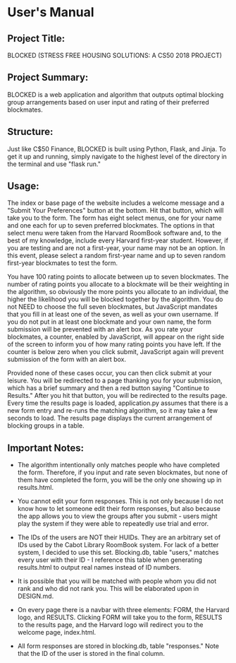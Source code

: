 # User's Manual

## Project Title:

BLOCKED (STRESS FREE HOUSING SOLUTIONS: A CS50 2018 PROJECT)

## Project Summary:

BLOCKED is a web application and algorithm that outputs optimal blocking group arrangements based on user input and rating of their
preferred blockmates.

## Structure:

Just like C$50 Finance, BLOCKED is built using Python, Flask, and Jinja. To get it up and running, simply navigate to the highest level
of the directory in the terminal and use "flask run."

## Usage:
The index or base page of the website includes a welcome message and a "Submit Your Preferences" button at the bottom. Hit that button,
which will take you to the form. The form has eight select menus, one for your name and one each for up to seven preferred blockmates.
The options in that select menu were taken from the Harvard RoomBook software and, to the best of my knowledge, include every Harvard
first-year student. However, if you are testing and are not a first-year, your name may not be an option. In this event, please select
a random first-year name and up to seven random first-year blockmates to test the form.

You have 100 rating points to allocate between up to seven blockmates. The number of rating points you allocate to a blockmate will be
their weighting in the algorithm, so obviously the more points you allocate to an individual, the higher the likelihood you will be
blocked together by the algorithm. You do not NEED to choose the full seven blockmates, but JavaScript mandates that you fill in
at least one of the seven, as well as your own username. If you do not put in at least one blockmate and your own name, the
form submission will be prevented with an alert box. As you rate your blockmates, a counter, enabled by JavaScript, will appear
on the right side of the screen to inform you of how many rating points you have left. If the counter is below zero when you click submit,
JavaScript again will prevent submission of the form with an alert box.

Provided none of these cases occur, you can then click submit at your leisure. You will be redirected to a page thanking you for
your submission, which has a brief summary and then a red button saying "Continue to Results." After you hit that button,
you will be redirected to the results page. Every time the results page is loaded, application.py assumes that there is a new form entry
and re-runs the matching algorithm, so it may take a few seconds to load. The results page displays the current arrangement of blocking
groups in a table.

## Important Notes:
- The algorithm intentionally only matches people who have completed the form. Therefore, if you input and rate seven blockmates, but
none of them have completed the form, you will be the only one showing up in results.html.

- You cannot edit your form responses. This is not only because I do not know how to let someone edit their form responses, but also
because the app allows you to view the groups after you submit - users might play the system if they were able to repeatedly use trial
and error.

- The IDs of the users are NOT their HUIDs. They are an arbitrary set of IDs used by the Cabot Library RoomBook system. For lack of
a better system, I decided to use this set. Blocking.db, table "users," matches every user with their ID - I reference this table
when generating results.html to output real names instead of ID numbers.

- It is possible that you will be matched with people whom you did not rank and who did not rank you. This will be elaborated upon in
DESIGN.md.

- On every page there is a navbar with three elements: FORM, the Harvard logo, and RESULTS. Clicking FORM will take you to the form,
RESULTS to the results page, and the Harvard logo will redirect you to the welcome page, index.html.

- All form responses are stored in blocking.db, table "responses." Note that the ID of the user is stored in the final column.